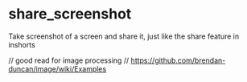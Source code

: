 # share_screenshot

Take screenshot of a screen and share it, just like the share feature in inshorts


// good read for image processing
// https://github.com/brendan-duncan/image/wiki/Examples
